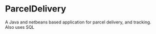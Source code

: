 # ParcelDelivery
A Java and netbeans based application for parcel delivery, and tracking. Also uses SQL
